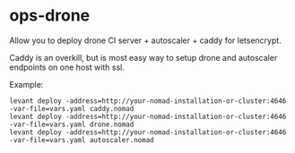 # ops-drone


Allow you to deploy drone CI server + autoscaler + caddy for letsencrypt.

Caddy is an overkill, but is most easy way to setup drone and autoscaler endpoints on one host with ssl.

Example:


```
levant deploy -address=http://your-nomad-installation-or-cluster:4646 -var-file=vars.yaml caddy.nomad
levant deploy -address=http://your-nomad-installation-or-cluster:4646 -var-file=vars.yaml drone.nomad
levant deploy -address=http://your-nomad-installation-or-cluster:4646 -var-file=vars.yaml autoscaler.nomad
```
